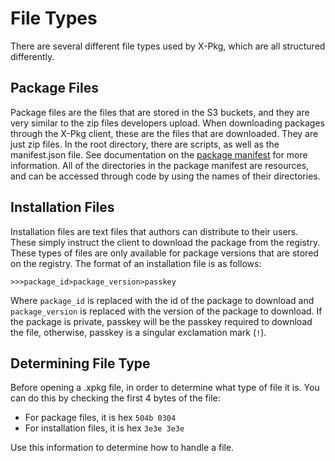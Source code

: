 # File Types

There are several different file types used by X-Pkg, which are all structured differently.

## Package Files

Package files are the files that are stored in the S3 buckets, and they are very similar to the zip files developers upload. When downloading packages through the X-Pkg client, these are the files that are downloaded. They are just zip files. In the root directory, there are scripts, as well as the manifest.json file. See documentation on the [package manifest](/xpkg-developers/package-manifest) for more information. All of the directories in the package manifest are resources, and can be accessed through code by using the names of their directories.

## Installation Files

Installation files are text files that authors can distribute to their users. These simply instruct the client to download the package from the registry. These types of files are only available for package versions that are stored on the registry. The format of an installation file is as follows:

```
>>>package_id>package_version>passkey
```

Where `package_id` is replaced with the id of the package to download and `package_version` is replaced with the version of the package to download. If the package is private, passkey will be the passkey required to download the file, otherwise, passkey is a singular exclamation mark (`!`).

## Determining File Type

Before opening a .xpkg file, in order to determine what type of file it is. You can do this by checking the first 4 bytes of the file:

- For package files, it is hex `504b 0304`
- For installation files, it is hex `3e3e 3e3e`

Use this information to determine how to handle a file.